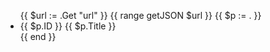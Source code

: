 <ul class="vulnerabilities">
  {{ $url := .Get "url" }}
  {{ range getJSON $url }}
    {{ $p := . }}
    <li>
      {{ $p.ID }}
      {{ $p.Title  }}
    </li>
    {{ end }}
</ul>
